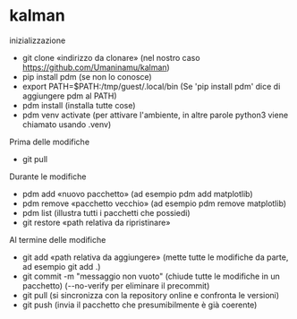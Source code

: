 # kalman

inizializzazione
- git clone «indirizzo da clonare» (nel nostro caso https://github.com/Umaninamu/kalman)
- pip install pdm (se non lo conosce)
- export PATH=$PATH:/tmp/guest/.local/bin (Se 'pip install pdm' dice di aggiungere pdm al PATH)
- pdm install (installa tutte cose)
- pdm venv activate (per attivare l'ambiente, in altre parole python3 viene chiamato usando .venv)

Prima delle modifiche
- git pull

Durante le modifiche
- pdm add «nuovo pacchetto» (ad esempio pdm add matplotlib)
- pdm remove «pacchetto vecchio» (ad esempio pdm remove matplotlib)
- pdm list (illustra tutti i pacchetti che possiedi)
- git restore «path relativa da ripristinare»

Al termine delle modifiche
- git add «path relativa da aggiungere» (mette tutte le modifiche da parte, ad esempio git add .)
- git commit -m "messaggio non vuoto" (chiude tutte le modifiche in un pacchetto) (--no-verify per eliminare il precommit)
- git pull (si sincronizza con la repository online e confronta le versioni)
- git push (invia il pacchetto che presumibilmente è già coerente)
